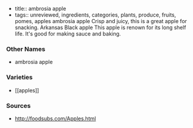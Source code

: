 - title:: ambrosia apple
- tags:: unreviewed, ingredients, categories, plants, produce, fruits, pomes, apples
ambrosia apple Crisp and juicy, this is a great apple for snacking. Arkansas Black apple This apple is renown for its long shelf life. It's good for making sauce and baking.

### Other Names

* ambrosia apple

### Varieties

* [[apples]]

### Sources
* http://foodsubs.com/Apples.html

